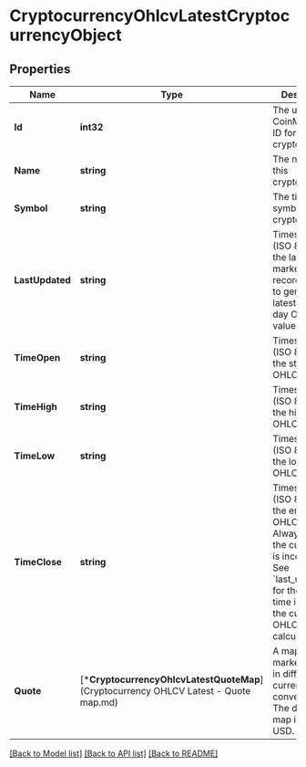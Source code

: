 # CryptocurrencyOhlcvLatestCryptocurrencyObject

## Properties
Name | Type | Description | Notes
------------ | ------------- | ------------- | -------------
**Id** | **int32** | The unique CoinMarketCap ID for this cryptocurrency. | [default to null]
**Name** | **string** | The name of this cryptocurrency. | [default to null]
**Symbol** | **string** | The ticker symbol for this cryptocurrency. | [default to null]
**LastUpdated** | **string** | Timestamp (ISO 8601) of the lastest market value record included to generate the latest active day OHLCV values. | [default to null]
**TimeOpen** | **string** | Timestamp (ISO 8601) of the start of this OHLCV period. | [default to null]
**TimeHigh** | **string** | Timestamp (ISO 8601) of the high of this OHLCV period. | [default to null]
**TimeLow** | **string** | Timestamp (ISO 8601) of the low of this OHLCV period. | [default to null]
**TimeClose** | **string** | Timestamp (ISO 8601) of the end of this OHLCV period. Always &#x60;null&#x60; as the current day is incomplete. See &#x60;last_updated&#x60; for the last UTC time included in the current OHLCV calculation. | [default to null]
**Quote** | [***CryptocurrencyOhlcvLatestQuoteMap**](Cryptocurrency OHLCV Latest - Quote map.md) | A map of market quotes in different currency conversions. The default map included is USD. | [default to null]

[[Back to Model list]](../README.md#documentation-for-models) [[Back to API list]](../README.md#documentation-for-api-endpoints) [[Back to README]](../README.md)


